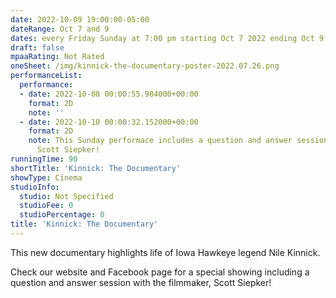 ```yaml
---
date: 2022-10-09 19:00:00-05:00
dateRange: Oct 7 and 9
dates: every Friday Sunday at 7:00 pm starting Oct 7 2022 ending Oct 9 2022
draft: false
mpaaRating: Not Rated
oneSheet: /img/kinnick-the-documentary-poster-2022.07.26.png
performanceList:
  performance:
  - date: 2022-10-08 00:00:55.984000+00:00
    format: 2D
    note: ''
  - date: 2022-10-10 00:00:32.152000+00:00
    format: 2D
    note: This Sunday performace includes a question and answer session with the filmmaker,
      Scott Siepker!
runningTime: 90
shortTitle: 'Kinnick: The Documentary'
showType: Cinema
studioInfo:
  studio: Not Specified
  studioFee: 0
  studioPercentage: 0
title: 'Kinnick: The Documentary'
---
```


This new documentary highlights life of Iowa Hawkeye legend Nile Kinnick.

Check our website and Facebook page for a special showing including a question and answer session with the filmmaker, Scott Siepker!